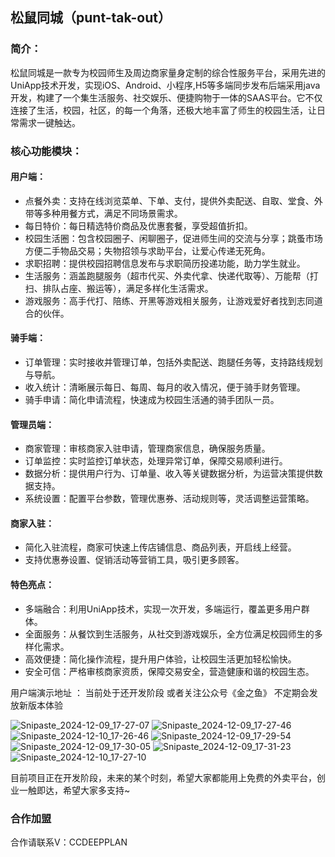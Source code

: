 ## 松鼠同城（punt-tak-out）

### 简介：
松鼠同城是一款专为校园师生及周边商家量身定制的综合性服务平台，采用先进的UniApp技术开发，实现iOS、Android、小程序,H5等多端同步发布后端采用java开发，构建了一个集生活服务、社交娱乐、便捷购物于一体的SAAS平台。它不仅连接了生活，校园，社区，的每一个角落，还极大地丰富了师生的校园生活，让日常需求一键触达。

### 核心功能模块：

#### 用户端：
- 点餐外卖：支持在线浏览菜单、下单、支付，提供外卖配送、自取、堂食、外带等多种用餐方式，满足不同场景需求。
- 每日特价：每日精选特价商品及优惠套餐，享受超值折扣。
- 校园生活圈：包含校园圈子、闲聊圈子，促进师生间的交流与分享；跳蚤市场方便二手物品交易；失物招领与求助平台，让爱心传递无死角。
- 求职招聘：提供校园招聘信息发布与求职简历投递功能，助力学生就业。
- 生活服务：涵盖跑腿服务（超市代买、外卖代拿、快递代取等）、万能帮（打扫、排队占座、搬运等），满足多样化生活需求。
- 游戏服务：高手代打、陪练、开黑等游戏相关服务，让游戏爱好者找到志同道合的伙伴。
#### 骑手端：
- 订单管理：实时接收并管理订单，包括外卖配送、跑腿任务等，支持路线规划与导航。
- 收入统计：清晰展示每日、每周、每月的收入情况，便于骑手财务管理。
- 骑手申请：简化申请流程，快速成为校园生活通的骑手团队一员。
#### 管理员端：
- 商家管理：审核商家入驻申请，管理商家信息，确保服务质量。
- 订单监控：实时监控订单状态，处理异常订单，保障交易顺利进行。
- 数据分析：提供用户行为、订单量、收入等关键数据分析，为运营决策提供数据支持。
- 系统设置：配置平台参数，管理优惠券、活动规则等，灵活调整运营策略。
#### 商家入驻：
- 简化入驻流程，商家可快速上传店铺信息、商品列表，开启线上经营。
- 支持优惠券设置、促销活动等营销工具，吸引更多顾客。
#### 特色亮点：
- 多端融合：利用UniApp技术，实现一次开发，多端运行，覆盖更多用户群体。
- 全面服务：从餐饮到生活服务，从社交到游戏娱乐，全方位满足校园师生的多样化需求。
- 高效便捷：简化操作流程，提升用户体验，让校园生活更加轻松愉快。
- 安全可信：严格审核商家资质，保障交易安全，营造健康和谐的校园生态。

用户端演示地址 ： 当前处于还开发阶段 或者关注公众号《金之鱼》 不定期会发放新版本体验

![Snipaste_2024-12-09_17-27-07](https://github.com/user-attachments/assets/c490628b-2a2f-4d41-bb33-52d221004b44)
![Snipaste_2024-12-09_17-27-46](https://github.com/user-attachments/assets/543444e0-b3f8-493d-ad73-909df95e9bce)
![Snipaste_2024-12-10_17-26-46](https://github.com/user-attachments/assets/f03d5ef0-03a9-4dd5-884f-cf90cd99efc0)
![Snipaste_2024-12-09_17-29-54](https://github.com/user-attachments/assets/766b9c2a-d8e9-42a7-881d-e952d260b1b1)
![Snipaste_2024-12-09_17-30-05](https://github.com/user-attachments/assets/25e97d89-9692-4b2c-ac94-df6153ffe900)
![Snipaste_2024-12-09_17-31-23](https://github.com/user-attachments/assets/6cc90a37-c970-476e-9ec1-3dd49c8e5389)
![Snipaste_2024-12-10_17-27-10](https://github.com/user-attachments/assets/c618cbfe-8e15-4b56-a258-c563e0542ed1)



目前项目正在开发阶段，未来的某个时刻，希望大家都能用上免费的外卖平台，创业一触即达，希望大家多支持~

### 合作加盟
合作请联系V：CCDEEPPLAN
